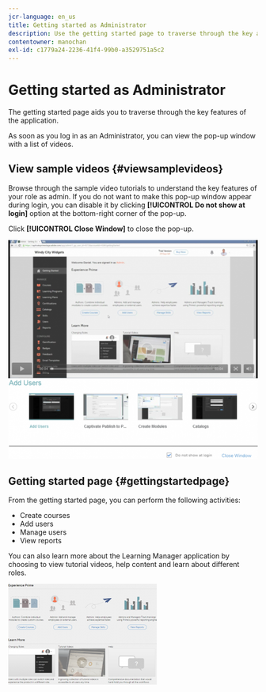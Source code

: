 ```yaml
---
jcr-language: en_us
title: Getting started as Administrator
description: Use the getting started page to traverse through the key admin features of Adobe Learning Manager.
contentowner: manochan
exl-id: c1779a24-2236-41f4-99b0-a3529751a5c2
---
```

# Getting started as Administrator

The getting started page aids you to traverse through the key features of the application.

As soon as you log in as an Administrator, you can view the pop-up window with a list of videos.

## View sample videos {#viewsamplevideos}

Browse through the sample video tutorials to understand the key features of your role as admin. If you do not want to make this pop-up window appear during login, you can disable it by clicking **[!UICONTROL Do not show at login]** option at the bottom-right corner of the pop-up.

Click **[!UICONTROL Close Window]** to close the pop-up.

![](assets/welcome-videos-e1439961904106.png)

## Getting started page {#gettingstartedpage}

From the getting started page, you can perform the following activities:

* Create courses
* Add users
* Manage users
* View reports

You can also learn more about the Learning Manager application by choosing to view tutorial videos, help content and learn about different roles.

![](assets/admin-landing-page-300x204.png)
